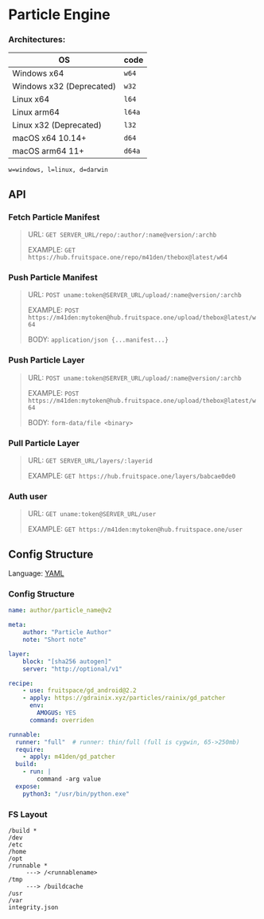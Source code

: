 # Particle Engine

### Architectures:

| OS                       | code   |
|--------------------------|--------|
| Windows x64              | `w64`  |
| Windows x32 (Deprecated) | `w32`  |
| Linux x64                | `l64`  |
| Linux arm64              | `l64a` |
| Linux x32 (Deprecated)   | `l32`  |
| macOS x64 10.14+         | `d64`  |
| macOS arm64 11+          | `d64a` |

`w=windows, l=linux, d=darwin`

## API

### Fetch Particle Manifest
> URL: `GET SERVER_URL/repo/:author/:name@version/:archb`
>
> EXAMPLE: `GET https://hub.fruitspace.one/repo/m41den/thebox@latest/w64`

### Push Particle Manifest
> URL: `POST uname:token@SERVER_URL/upload/:name@version/:archb`
> 
> EXAMPLE: `POST https://m41den:mytoken@hub.fruitspace.one/upload/thebox@latest/w64`
>
> BODY: `application/json {...manifest...}`

### Push Particle Layer
> URL: `POST uname:token@SERVER_URL/upload/:name@version/:archb`
> 
> EXAMPLE: `POST https://m41den:mytoken@hub.fruitspace.one/upload/thebox@latest/w64`
> 
> BODY: `form-data/file <binary>`

### Pull Particle Layer
> URL: `GET SERVER_URL/layers/:layerid`
>
> EXAMPLE: `GET https://hub.fruitspace.one/layers/babcae0de0`

### Auth user
> URL: `GET uname:token@SERVER_URL/user`
> 
> EXAMPLE: `GET https://m41den:mytoken@hub.fruitspace.one/user`


## Config Structure
Language: [YAML](https://gopkg.in/yaml.v3)

### Config Structure
```yaml
name: author/particle_name@v2

meta:
    author: "Particle Author"
    note: "Short note"

layer:
    block: "[sha256 autogen]"
    server: "http://optional/v1"

recipe:
    - use: fruitspace/gd_android@2.2
    - apply: https://gdrainix.xyz/particles/rainix/gd_patcher
      env:
        AMOGUS: YES
      command: overriden

runnable:
  runner: "full"  # runner: thin/full (full is cygwin, 65->250mb)
  require:
    - apply: m41den/gd_patcher
  build:
    - run: |
        command -arg value
  expose:
    python3: "/usr/bin/python.exe"
```

### FS Layout
```
/build *
/dev
/etc
/home
/opt
/runnable *
     ---> /<runnablename>   
/tmp
     ---> /buildcache
/usr
/var
integrity.json
```


